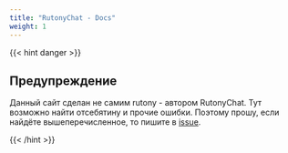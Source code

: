 ```yaml
---
title: "RutonyChat - Docs"
weight: 1
---
```


{{< hint danger >}}

## Предупреждение

Данный сайт сделан не самим rutony - автором RutonyChat. Тут возможно найти отсебятину и прочие ошибки. Поэтому прошу, если найдёте вышеперечисленное, то пишите в [issue](https://github.com/compico/rutonychat-docs/issues).

{{< /hint >}}

